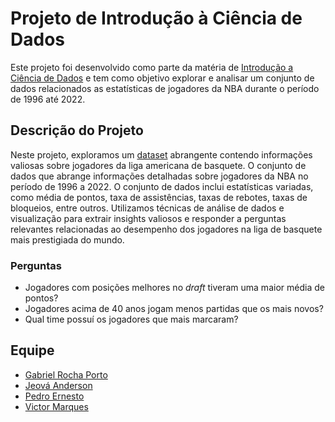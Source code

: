# Projeto de Introdução à Ciência de Dados

Este projeto foi desenvolvido como parte da matéria de [Introdução a Ciência de Dados](https://github.com/yurimalheiros/icd) e tem como objetivo explorar e analisar um conjunto de dados relacionados as estatísticas de jogadores da NBA durante o período de 1996 até 2022.

## Descrição do Projeto
Neste projeto, exploramos um [dataset](https://www.kaggle.com/datasets/justinas/nba-players-data/) abrangente contendo informações valiosas sobre jogadores da liga americana de basquete. O conjunto de dados que abrange informações detalhadas sobre jogadores da NBA no período de 1996 a 2022. O conjunto de dados inclui estatísticas variadas, como média de pontos, taxa de assistências, taxas de rebotes,  taxas de bloqueios, entre outros. Utilizamos técnicas de análise de dados e visualização para extrair insights valiosos e responder a perguntas relevantes relacionadas ao desempenho dos jogadores na liga de basquete mais prestigiada do mundo.

### Perguntas
- Jogadores com posições melhores no _draft_ tiveram uma maior média de pontos? 
- Jogadores acima de 40 anos jogam menos partidas que os mais novos?
- Qual time possuí os jogadores que mais marcaram?

## Equipe
- [Gabriel Rocha Porto](https://github.com/gabrielrporto)
- [Jeová Anderson](https://github.com/geovatatsuga ) 
- [Pedro Ernesto](https://github.com/colletpedro)
- [Victor Marques](https://github.com/victornw)
